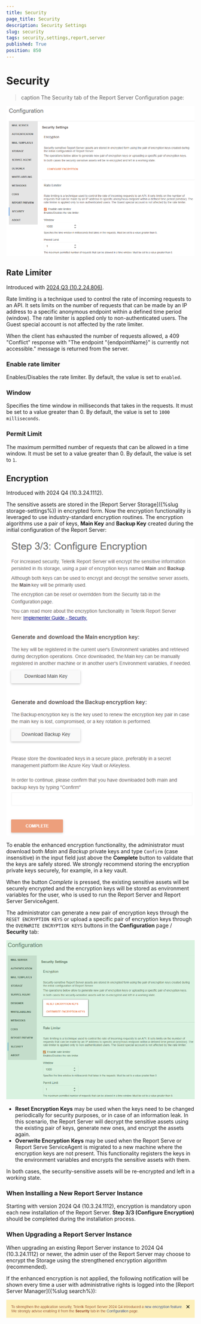 ```yaml
---
title: Security
page_title: Security
description: Security Settings
slug: security
tags: security,settings,report,server
published: True
position: 850
---
```


# Security

>caption The Security tab of the Report Server Configuration page:

![The Report Server Configuration page.](../../images/report-server-images/security-rate-limiter-configuration.png)

## Rate Limiter

Introduced with [2024 Q3 (10.2.24.806)](https://www.telerik.com/support/whats-new/report-server/release-history/progress-telerik-report-server-2024-q3-10-2-24-806).

Rate limiting is a technique used to control the rate of incoming requests to an API. It sets limits on the number of requests that can be made by an IP address to a specific anonymous endpoint within a defined time period (window). The rate limiter is applied only to non-authenticated users. The Guest special account is not affected by the rate limiter.

When the client has exhausted the number of requests allowed, a 409 "Conflict" response with "The endpoint "{endpointName}" is currently not accessible." message is returned from the server.

### Enable rate limiter

Enables/Disables the rate limiter. By default, the value is set to `enabled`.

### Window

Specifies the time window in milliseconds that takes in the requests. It must be set to a value greater than 0. By default, the value is set to `1000 milliseconds`.

### Permit Limit

The maximum permitted number of requests that can be allowed in a time window. It must be set to a value greater than 0. By default, the value is set to `1`.

## Encryption

Introduced with 2024 Q4 (10.3.24.1112).

The sensitive assets are stored in the [Report Server Storage]({%slug storage-settings%}) in encrypted form. Now the encryption functionality is leveraged to use industry-standard encryption routines. The encryption algorithms use a pair of keys, __Main Key__ and __Backup Key__ created during the initial configuration of the Report Server:

![The Encryption page of the Report Server Configuration with the buttons to download the encryption keys.](../../images/report-server-images/security-configure-encryption.png)

To enable the enhanced encryption functionality, the administrator must download both _Main_ and _Backup_ private keys and type `Confirm` (case insensitive) in the input field just above the __Complete__ button to validate that the keys are safely stored. We strongly recommend storing the encryption private keys securely, for example, in a key vault.

When the button _Complete_ is pressed, the existing sensitive assets will be securely encrypted and the encryption keys will be stored as environment variables for the user, who is used to run the Report Server and Report Server ServiceAgent.

The administrator can generate a new pair of encryption keys through the `RESET ENCRYPTION KEYS` or upload a specific pair of encryption keys through the `OVERWRITE ENCRYPTION KEYS` buttons in the __Configuration__ page / __Security__ tab:

![Buttons to reset or upload the encryption keys in the Report Server Configuration page.](../../images/report-server-images/security-reset-upload-encryption-keys.png)

* __Reset Encryption Keys__ may be used when the keys need to be changed periodically for security purposes, or in case of an information leak. In this scenario, the Report Server will decrypt the sensitive assets using the existing pair of keys, generate new ones, and encrypt the assets again.
* __Overwrite Encryption Keys__ may be used when the Report Serve or Report Serve ServiceAgent is migrated to a new machine where the encryption keys are not present. This functionality registers the keys in the environment variables and encrypts the sensitive assets with them.

In both cases, the security-sensitive assets will be re-encrypted and left in a working state.

### When Installing a New Report Server Instance

Starting with version 2024 Q4 (10.3.24.1112), encryption is mandatory upon each new installation of the Report Server. __Step 3/3 (Configure Encryption)__ should be completed during the installation process.

### When Upgrading a Report Server Instance

When upgrading an existing Report Server instance to 2024 Q4 (10.3.24.1112) or newer, the admin user of the Report Server may choose to encrypt the Storage using the strengthened encryption algorithm (recommended).

If the enhanced encryption is not applied, the following notification will be shown every time a user with administrative rights is logged into the [Report Server Manager]({%slug search%}):

![The message reminding the administrator to enable encryption in the Report Server.](../../images/report-server-images/security-enable-encryption-message.png)

